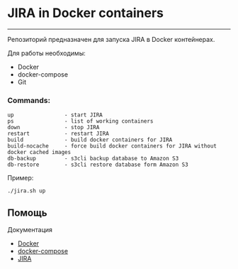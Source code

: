 # JIRA in Docker containers #
----------------------------------
Репозиторий предназначен для запуска JIRA в Docker контейнерах.

Для работы необходимы:
- Docker
- docker-compose
- Git

### Commands: ###

    up                - start JIRA
    ps                - list of working containers
    down              - stop JIRA
    restart           - restart JIRA
    build             - build docker containers for JIRA
    build-nocache     - force build docker containers for JIRA without docker cached images
    db-backup         - s3cli backup database to Amazon S3
    db-restore        - s3cli restore database form Amazon S3

Пример:

    ./jira.sh up

Помощь
------
Документация
- [Docker](https://docs.docker.com/)
- [docker-compose](https://docs.docker.com/compose/overview/)
- [JIRA](https://support.atlassian.com/)
